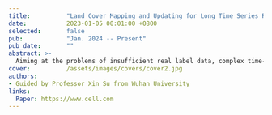 ```yaml
---
title:          "Land Cover Mapping and Updating for Long Time Series Remote Sensing Imagery"
date:           2023-01-05 00:01:00 +0800
selected:       false
pub:            "Jan. 2024 -- Present"
pub_date:       ""
abstract: >-
  Aiming at the problems of insufficient real label data, complex time-varying laws, and huge cross-sensor differences in the task of feature classification and mapping of long time-series remote sensing images, this project focuses on the research of “self-supervised pre-training model construction - explicit modeling of temporal characteristics - cross-sensor knowledge feature alignment”.
cover:          /assets/images/covers/cover2.jpg
authors:
- Guided by Professor Xin Su from Wuhan University
links:
  Paper: https://www.cell.com
---
```

